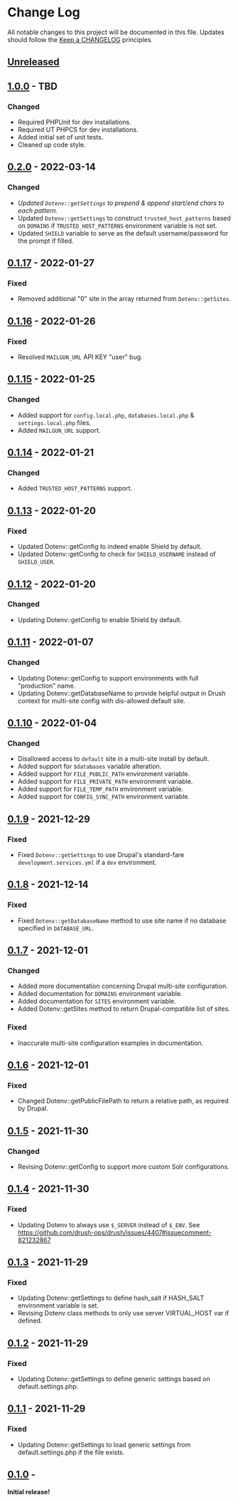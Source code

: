 # Change Log
All notable changes to this project will be documented in this file.
Updates should follow the [Keep a CHANGELOG](https://keepachangelog.com/) principles.

## [Unreleased][unreleased]

## [1.0.0] - TBD

### Changed

- Required PHPUnit for dev installations.
- Required UT PHPCS for dev installations.
- Added initial set of unit tests.
- Cleaned up code style.

## [0.2.0] - 2022-03-14

### Changed

- *Updated `Dotenv::getSettings` to prepend & append start/end chars to each pattern.*
- Updated `Dotenv::getSettings` to construct `trusted_host_patterns` based on `DOMAINS` if
  `TRUSTED_HOST_PATTERNS` environment variable is not set.
- Updated `SHIELD` variable to serve as the default username/password for the prompt if filled.

## [0.1.17] - 2022-01-27

### Fixed

- Removed additional "0" site in the array returned from `Dotenv::getSites`.

## [0.1.16] - 2022-01-26

### Fixed

- Resolved `MAILGUN_URL` API KEY "user" bug.

## [0.1.15] - 2022-01-25

### Changed

- Added support for `config.local.php`, `databases.local.php` & `settings.local.php` files.
- Added `MAILGUN_URL` support.

## [0.1.14] - 2022-01-21

### Changed

- Added `TRUSTED_HOST_PATTERNS` support.

## [0.1.13] - 2022-01-20

### Fixed

- Updated Dotenv::getConfig to indeed enable Shield by default.
- Updated Dotenv::getConfig to check for `SHIELD_USERNAME` instead of `SHIELD_USER`.

## [0.1.12] - 2022-01-20

### Changed

- Updating Dotenv::getConfig to enable Shield by default.

## [0.1.11] - 2022-01-07

### Changed

- Updating Dotenv::getConfig to support environments with full "production" name.
- Updating Dotenv::getDatabaseName to provide helpful output in Drush context for multi-site config with dis-allowed default site.

## [0.1.10] - 2022-01-04

### Changed

- Disallowed access to `default` site in a multi-site install by default.
- Added support for `$databases` variable alteration.
- Added support for `FILE_PUBLIC_PATH` environment variable.
- Added support for `FILE_PRIVATE_PATH` environment variable.
- Added support for `FILE_TEMP_PATH` environment variable.
- Added support for `CONFIG_SYNC_PATH` environment variable.

## [0.1.9] - 2021-12-29

### Fixed

- Fixed `Dotenv::getSettings` to use Drupal's standard-fare `development.services.yml` if a `dev` environment.

## [0.1.8] - 2021-12-14

### Fixed

- Fixed `Dotenv::getDatabaseName` method to use site name if no database specified in `DATABASE_URL`.

## [0.1.7] - 2021-12-01

### Changed

- Added more documentation concerning Drupal multi-site configuration.
- Added documentation for `DOMAINS` environment variable.
- Added documentation for `SITES` environment variable.
- Added Dotenv::getSites method to return Drupal-compatible list of sites.

### Fixed

- Inaccurate multi-site configuration examples in documentation.

## [0.1.6] - 2021-12-01

### Fixed

- Changed Dotenv::getPublicFilePath to return a relative path, as required by Drupal.

## [0.1.5] - 2021-11-30

### Changed

- Revising Dotenv::getConfig to support more custom Solr configurations.

## [0.1.4] - 2021-11-30

### Fixed

- Updating Dotenv to always use `$_SERVER` instead of `$_ENV`. See <https://github.com/drush-ops/drush/issues/4407#issuecomment-821232867>

## [0.1.3] - 2021-11-29

### Fixed

- Updating Dotenv::getSettings to define hash_salt if HASH_SALT environment variable is set.
- Revising Dotenv class methods to only use server VIRTUAL_HOST var if defined.

## [0.1.2] - 2021-11-29

### Fixed

- Updating Dotenv::getSettings to define generic settings based on default.settings.php.

## [0.1.1] - 2021-11-29

### Fixed

- Updating Dotenv::getSettings to load generic settings from default.settings.php if the file exists.

## [0.1.0] -

**Initial release!**

[unreleased]: https://github.com/unleashedtech/dotenv-drupal/compare/1.0.0...main
[1.0.0]: https://github.com/unleashedtech/dotenv-drupal/compare/0.2.0...1.0.0
[0.2.0]: https://github.com/unleashedtech/dotenv-drupal/compare/0.1.17...0.2.0
[0.1.17]: https://github.com/unleashedtech/dotenv-drupal/compare/0.1.16...0.1.17
[0.1.16]: https://github.com/unleashedtech/dotenv-drupal/compare/0.1.15...0.1.16
[0.1.15]: https://github.com/unleashedtech/dotenv-drupal/compare/0.1.14...0.1.15
[0.1.14]: https://github.com/unleashedtech/dotenv-drupal/compare/0.1.13...0.1.14
[0.1.13]: https://github.com/unleashedtech/dotenv-drupal/compare/0.1.12...0.1.13
[0.1.12]: https://github.com/unleashedtech/dotenv-drupal/compare/0.1.11...0.1.12
[0.1.11]: https://github.com/unleashedtech/dotenv-drupal/compare/0.1.10...0.1.11
[0.1.10]: https://github.com/unleashedtech/dotenv-drupal/compare/0.1.9...0.1.10
[0.1.9]: https://github.com/unleashedtech/dotenv-drupal/compare/0.1.8...0.1.9
[0.1.8]: https://github.com/unleashedtech/dotenv-drupal/compare/0.1.7...0.1.8
[0.1.7]: https://github.com/unleashedtech/dotenv-drupal/compare/0.1.6...0.1.7
[0.1.6]: https://github.com/unleashedtech/dotenv-drupal/compare/0.1.5...0.1.6
[0.1.5]: https://github.com/unleashedtech/dotenv-drupal/compare/0.1.4...0.1.5
[0.1.4]: https://github.com/unleashedtech/dotenv-drupal/compare/0.1.3...0.1.4
[0.1.3]: https://github.com/unleashedtech/dotenv-drupal/compare/0.1.2...0.1.3
[0.1.2]: https://github.com/unleashedtech/dotenv-drupal/compare/0.1.1...0.1.2
[0.1.1]: https://github.com/unleashedtech/dotenv-drupal/compare/0.1.0...0.1.1
[0.1.0]: https://github.com/unleashedtech/dotenv-drupal/releases/tag/0.1.0
